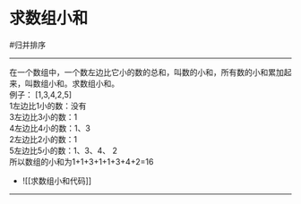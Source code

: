 # 求数组小和

#归并排序 

---

在一个数组中，一个数左边比它小的数的总和，叫数的小和，所有数的小和累加起来，叫数组小和。求数组小和。  
例子： [1,3,4,2,5]                                                                                                                                                                                                                                                                                                              
1左边比1小的数：没有  
3左边比3小的数：1  
4左边比4小的数：1、3  
2左边比2小的数：1  
5左边比5小的数：1、3、4、 2  
所以数组的小和为1+1+3+1+1+3+4+2=16   

- ![[求数组小和代码]]

---
